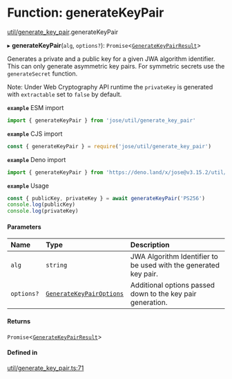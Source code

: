# Function: generateKeyPair

[util/generate_key_pair](../modules/util_generate_key_pair.md).generateKeyPair

▸ **generateKeyPair**(`alg`, `options?`): `Promise`<[`GenerateKeyPairResult`](../interfaces/util_generate_key_pair.GenerateKeyPairResult.md)\>

Generates a private and a public key for a given JWA algorithm identifier.
This can only generate asymmetric key pairs. For symmetric secrets use the
`generateSecret` function.

Note: Under Web Cryptography API runtime the `privateKey` is generated with
`extractable` set to `false` by default.

**`example`** ESM import
```js
import { generateKeyPair } from 'jose/util/generate_key_pair'
```

**`example`** CJS import
```js
const { generateKeyPair } = require('jose/util/generate_key_pair')
```

**`example`** Deno import
```js
import { generateKeyPair } from 'https://deno.land/x/jose@v3.15.2/util/generate_key_pair.ts'
```

**`example`** Usage
```js
const { publicKey, privateKey } = await generateKeyPair('PS256')
console.log(publicKey)
console.log(privateKey)
```

#### Parameters

| Name | Type | Description |
| :------ | :------ | :------ |
| `alg` | `string` | JWA Algorithm Identifier to be used with the generated key pair. |
| `options?` | [`GenerateKeyPairOptions`](../interfaces/util_generate_key_pair.GenerateKeyPairOptions.md) | Additional options passed down to the key pair generation. |

#### Returns

`Promise`<[`GenerateKeyPairResult`](../interfaces/util_generate_key_pair.GenerateKeyPairResult.md)\>

#### Defined in

[util/generate_key_pair.ts:71](https://github.com/panva/jose/blob/v3.15.2/src/util/generate_key_pair.ts#L71)
